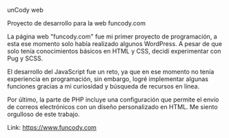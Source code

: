  unCody web

Proyecto de desarrollo para la web funcody.com

La página web "funcody.com" fue mi primer proyecto de programación, a esta ese momento solo había realizado algunos WordPress. A pesar de que solo tenía conocimientos básicos en HTML y CSS, decidí experimentar con Pug y SCSS. 

El desarrollo del JavaScript fue un reto, ya que en ese momento no tenía experiencia en programación, sin embargo, logré implementar algunas funciones gracias a mi curiosidad y búsqueda de recursos en línea. 

Por último, la parte de PHP incluye una configuración que permite el envío de correos electrónicos con un diseño personalizado en HTML. Me siento orgulloso de este trabajo.

Link: https://www.funcody.com
